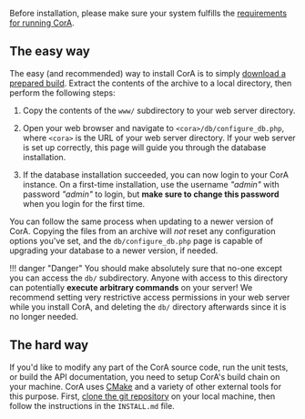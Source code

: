 Before installation, please make sure your system fulfills the
[requirements for running CorA](index.md#requirements).

## The easy way

The easy (and recommended) way to install CorA is to simply
[download a prepared build][download_url].  Extract the contents of the archive
to a local directory, then perform the following steps:

1. Copy the contents of the `www/` subdirectory to your web server directory.

2. Open your web browser and navigate to `<cora>/db/configure_db.php`, where
   `<cora>` is the URL of your web server directory.  If your web server is set
   up correctly, this page will guide you through the database installation.

3. If the database installation succeeded, you can now login to your CorA
   instance.  On a first-time installation, use the username *"admin"* with
   password *"admin"* to login, but **make sure to change this password** when
   you login for the first time.

You can follow the same process when updating to a newer version of CorA.
Copying the files from an archive will *not* reset any configuration options
you've set, and the `db/configure_db.php` page is capable of upgrading your
database to a newer version, if needed.

!!! danger "Danger"
    You should make absolutely sure that no-one except you can access the `db/`
    subdirectory.  Anyone with access to this directory can potentially
    **execute arbitrary commands** on your server!  We recommend setting very
    restrictive access permissions in your web server while you install CorA,
    and deleting the `db/` directory afterwards since it is no longer needed.

## The hard way

If you'd like to modify any part of the CorA source code, run the unit tests, or
build the API documentation, you need to setup CorA's build chain on your
machine.  CorA uses [CMake](http://www.cmake.org/) and a variety of other
external tools for this purpose.  First, [clone the git repository][git_repo] on
your local machine, then follow the instructions in the `INSTALL.md` file.


[git_repo]: https://bitbucket.org/mbollmann/cora/
[download_url]: https://bitbucket.org/mbollmann/cora/downloads
